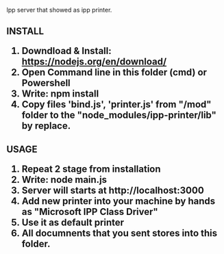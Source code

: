 Ipp server that showed as ipp printer.


<H2>INSTALL
  
  1. Downdload & Install:
     https://nodejs.org/en/download/
  2. Open Command line in this folder (cmd) or Powershell
  3. Write: 
    npm install
  4. Copy files 'bind.js', 'printer.js' from "/mod" folder to the "node_modules/ipp-printer/lib" by replace.
  
 <H2> USAGE
  
   1. Repeat 2 stage from installation
   2. Write:
     node main.js
   3. Server will starts at http://localhost:3000
   4. Add new printer into your machine by hands as "Microsoft IPP Class Driver"
   5. Use it as default printer
   6. All documnents that you sent stores into this folder.

